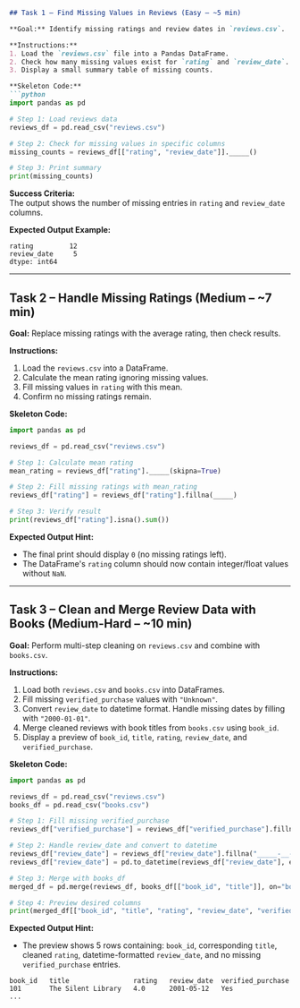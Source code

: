 ```markdown
## Task 1 – Find Missing Values in Reviews (Easy – ~5 min)

**Goal:** Identify missing ratings and review dates in `reviews.csv`.

**Instructions:**  
1. Load the `reviews.csv` file into a Pandas DataFrame.  
2. Check how many missing values exist for `rating` and `review_date`.  
3. Display a small summary table of missing counts.

**Skeleton Code:**
```python
import pandas as pd

# Step 1: Load reviews data
reviews_df = pd.read_csv("reviews.csv")

# Step 2: Check for missing values in specific columns
missing_counts = reviews_df[["rating", "review_date"]]._____()

# Step 3: Print summary
print(missing_counts)
```

**Success Criteria:**  
The output shows the number of missing entries in `rating` and `review_date` columns.

**Expected Output Example:**
```
rating         12
review_date     5
dtype: int64
```


---

## Task 2 – Handle Missing Ratings (Medium – ~7 min)

**Goal:** Replace missing ratings with the average rating, then check results.

**Instructions:**  
1. Load the `reviews.csv` into a DataFrame.  
2. Calculate the mean rating ignoring missing values.  
3. Fill missing values in `rating` with this mean.  
4. Confirm no missing ratings remain.

**Skeleton Code:**
```python
import pandas as pd

reviews_df = pd.read_csv("reviews.csv")

# Step 1: Calculate mean rating
mean_rating = reviews_df["rating"]._____(skipna=True)

# Step 2: Fill missing ratings with mean_rating
reviews_df["rating"] = reviews_df["rating"].fillna(_____)

# Step 3: Verify result
print(reviews_df["rating"].isna().sum())
```

**Expected Output Hint:**  
- The final print should display `0` (no missing ratings left).  
- The DataFrame's `rating` column should now contain integer/float values without `NaN`.


---

## Task 3 – Clean and Merge Review Data with Books (Medium-Hard – ~10 min)

**Goal:** Perform multi-step cleaning on `reviews.csv` and combine with `books.csv`.

**Instructions:**  
1. Load both `reviews.csv` and `books.csv` into DataFrames.  
2. Fill missing `verified_purchase` values with `"Unknown"`.  
3. Convert `review_date` to datetime format. Handle missing dates by filling with `"2000-01-01"`.  
4. Merge cleaned reviews with book titles from `books.csv` using `book_id`.  
5. Display a preview of `book_id`, `title`, `rating`, `review_date`, and `verified_purchase`.

**Skeleton Code:**
```python
import pandas as pd

reviews_df = pd.read_csv("reviews.csv")
books_df = pd.read_csv("books.csv")

# Step 1: Fill missing verified_purchase
reviews_df["verified_purchase"] = reviews_df["verified_purchase"].fillna("_____")

# Step 2: Handle review_date and convert to datetime
reviews_df["review_date"] = reviews_df["review_date"].fillna("_____-__-__")
reviews_df["review_date"] = pd.to_datetime(reviews_df["review_date"], errors="coerce")

# Step 3: Merge with books_df
merged_df = pd.merge(reviews_df, books_df[["book_id", "title"]], on="book_id", how="_____")

# Step 4: Preview desired columns
print(merged_df[["book_id", "title", "rating", "review_date", "verified_purchase"]].head())
```

**Expected Output Hint:**  
- The preview shows 5 rows containing: `book_id`, corresponding `title`, cleaned `rating`, datetime-formatted `review_date`, and no missing `verified_purchase` entries.
```
book_id   title                rating   review_date  verified_purchase
101       The Silent Library   4.0      2001-05-12   Yes
...
```
```